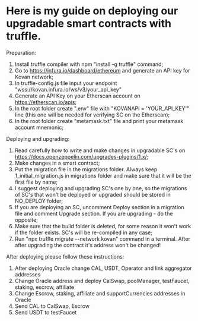 # Here is my guide on deploying our upgradable smart contracts with truffle.

Preparation:
1. Install truffle compiler with npm "install -g truffle" command;
2. Go to https://infura.io/dashboard/ethereum and generate an API key for Kovan network;
3. In truffle-config.js file input your endpoint "wss://kovan.infura.io/ws/v3/your_api_key"
4. Generate an API Key on your Etherscan account on https://etherscan.io/apis;
5. In the root folder create ".env" file with "KOVANAPI = 'YOUR_API_KEY'" line (this one will be needed for verifying SC on the Etherscan);
6. In the root folder create "metamask.txt" file and print your metamask account mnemonic;

Deploying and upgrading:
1. Read carefully how to write and make changes in upgradable SC's on https://docs.openzeppelin.com/upgrades-plugins/1.x/;
2. Make changes in a smart contract;
3. Put the migration file in the migrations folder. Always keep 1_initial_migration.js in migrations folder and make sure that it will be the first file by name;
4. I suggest deploying and upgrading SC's one by one, so the migrations of SC's that won't be deployed or upgraded should be stored in NO_DEPLOY folder;
5. If you are deploying an SC, uncomment Deploy section in a migration file and comment Upgrade section. If you are upgrading - do the opposite;
6. Make sure that the build folder is deleted, for some reason it won't work if the folder exists. SC's will be re-compiled in any case;
7. Run "npx truffle migrate --network kovan" command in a terminal. After after upgrading the contract it's address won't be changed!

After deploying please follow these instructions:
1. After deploying Oracle change CAL, USDT, Operator and link aggregator addresses
2. Change Oracle address and deploy CalSwap, poolManager, testFaucet, staking, escrow, affiliate
3. Change Escrow, staking, affiliate and supportCurrencies addresses  in Oracle
4. Send CAL to CalSwap, Escrow
5. Send USDT to testFaucet
